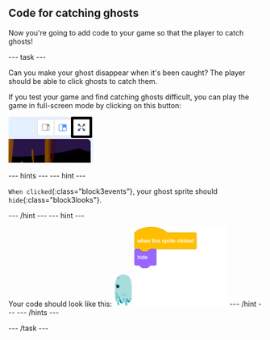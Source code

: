 ## Code for catching ghosts

Now you're going to add code to your game so that the player to catch ghosts!

--- task ---

Can you make your ghost disappear when it's been caught? The player should be able to click ghosts to catch them.

If you test your game and find catching ghosts difficult, you can play the game in full-screen mode by clicking on this button:

![screenshot](images/ghost-fullscreen-annotated.png)

--- hints ---
--- hint ---

`When clicked`{:class="block3events"}, your ghost sprite should `hide`{:class="block3looks"}.

--- /hint ---
--- hint ---

Your code should look like this:
![ghost-sprite](images/ghost-sprite.png)
![blocks_1545295398_231738](images/blocks_1545295398_231738.png)
--- /hint ---
--- /hints ---

--- /task ---
